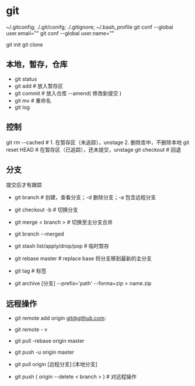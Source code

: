 # git #

~/.gitconfig; ./.git/conifg; ./.gitignore; ~/.bash_profile
git conf --global user.email=""
git conf --global user.name=""

git init
git clone

## 本地，暂存，仓库 ##

* git status
* git add        # 放入暂存区
* git commit     # 放入仓库 --amend( 修改新提交 )
* git mv         # 重命名
* git log

## 控制 ##

git rm --cached # 1. 在暂存区（未追踪），unstage 2. 删除库中，不删除本地
git reset HEAD  # 在暂存区（已追踪），还未提交，unstage
git checkout    # 回退

## 分支 ##

提交后才有跟踪

* git branch                      # 创建，查看分支；-d 删除分支；-a 包含远程分支
* git checkout -b                 # 切换分支
* git merge < branch >            # 切换至主分支合并
* git branch --merged
* git stash list/apply/drop/pop   # 临时暂存
* git rebase master               # replace base 将分支移到最新的主分支

* git tag # 标签
* git archive [分支] --prefix='path' --forma=zip > name.zip

## 远程操作 ##

* git remote add origin git@github.com:
* git remote - v
* git pull -rebase origin master
* git push -u origin master

* git pull origin [远程分支]:[本地分支]
* git push ( origin --delete < branch > ) # 对远程操作

